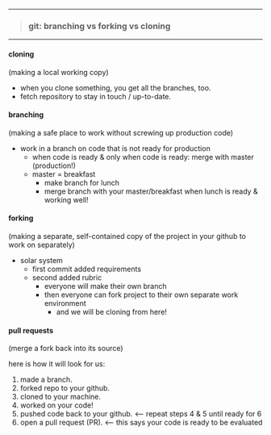 - - -
> ### git: branching vs forking vs cloning ###
- - -


#### cloning ####  
(making a local working copy)

* when you clone something, you get all the branches, too.
* fetch repository to stay in touch / up-to-date.

#### branching ####  
(making a safe place to work without screwing up production code)

* work in a branch on code that is not ready for production
   * when code is ready & only when code is ready: merge with master
    (production!)
   * master = breakfast
      * make branch for lunch
      * merge branch with your master/breakfast when lunch is ready & working
        well!

#### forking ####  
(making a separate, self-contained copy of the project in your github to work on
separately)

* solar system
  * first commit added requirements
  * second added rubric
    * everyone will make their own branch
    * then everyone can fork project to their own separate work environment
      * and we will be cloning from here!

#### __pull requests__ ####  
(merge a fork back into its source)


here is how it will look for us:
1. made a branch.  
2. forked repo to your github.
3. cloned to your machine.
4. worked on your code!
5. pushed code back to your github. <-- repeat steps 4 & 5 until ready for 6
6. open a pull request (PR). <-- this says your code is ready to be evaluated
